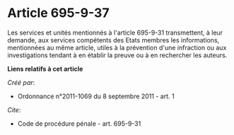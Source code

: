 # Article 695-9-37

Les services et unités mentionnés à l'article 695-9-31 transmettent, à leur demande, aux services compétents des Etats
membres les informations, mentionnées au même article, utiles à la prévention d'une infraction ou aux investigations tendant
à en établir la preuve ou à en rechercher les auteurs.

**Liens relatifs à cet article**

_Créé par_:

  - Ordonnance n°2011-1069 du 8 septembre 2011 - art. 1

_Cite_:

  - Code de procédure pénale - art. 695-9-31
